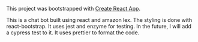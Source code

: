 This project was bootstrapped with [Create React App](https://github.com/facebook/create-react-app).

This is a chat bot built using react and amazon lex. The styling is done with react-bootstrap. It uses jest 
and enzyme for testing. In the future, I will add a cypress test to it. It uses prettier to format the code.
